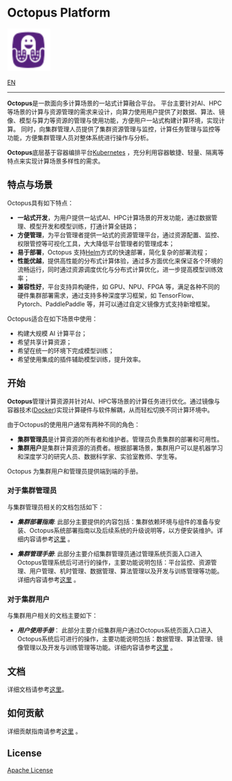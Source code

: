 # Octopus Platform

<img src="./logo.png" width="100">

[EN](./readme_en.md)

---

**Octopus**是一款面向多计算场景的一站式计算融合平台。
平台主要针对AI、HPC等场景的计算与资源管理的需求来设计，向算力使用用户提供了对数据、算法、镜像、模型与算力等资源的管理与使用功能，方便用户一站式构建计算环境，实现计算。
同时，向集群管理人员提供了集群资源管理与监控，计算任务管理与监控等功能，方便集群管理人员对整体系统进行操作与分析。

**Octopus**底层基于容器编排平台[Kubernetes](https://kubernetes.io/zh/docs/concepts/overview/what-is-kubernetes) ，充分利用容器敏捷、轻量、隔离等特点来实现计算场景多样性的需求。

## 特点与场景

Octopus具有如下特点：

- **一站式开发**，为用户提供一站式AI、HPC计算场景的开发功能，通过数据管理、模型开发和模型训练，打通计算全链路；
- **方便管理**，为平台管理者提供一站式的资源管理平台，通过资源配置、监控、权限管控等可视化工具，大大降低平台管理者的管理成本；
- **易于部署**，Octopus 支持[Helm](https://helm.sh)方式的快速部署，简化复杂的部署流程；
- **性能优越**，提供高性能的分布式计算体验，通过多方面优化来保证各个环境的流畅运行，同时通过资源调度优化与分布式计算优化，进一步提高模型训练效率；
- **兼容性好**，平台支持异构硬件，如 GPU、NPU、FPGA 等，满足各种不同的硬件集群部署需求，通过支持多种深度学习框架，如 TensorFlow、Pytorch、PaddlePaddle 等，并可以通过自定义镜像方式支持新增框架。

Octopus适合在如下场景中使用：

- 构建大规模 AI 计算平台；
- 希望共享计算资源；
- 希望在统一的环境下完成模型训练；
- 希望使用集成的插件辅助模型训练，提升效率。

## 开始

**Octopus**管理计算资源并针对AI、HPC等场景的计算任务进行优化。通过镜像与容器技术([Docker](https://docs.docker.com))实现计算硬件与软件解耦，从而轻松切换不同计算环境中。

由于Octopus的使用用户通常有两种不同的角色：

- **集群管理员**是计算资源的所有者和维护者。管理员负责集群的部署和可用性。
- **集群用户**是集群计算资源的消费者。根据部署场景，集群用户可以是机器学习和深度学习的研究人员、数据科学家、实验室教师、学生等。

Octopus 为集群用户和管理员提供端到端的手册。

### 对于集群管理员

与集群管理员相关的文档包括如下：

- ***集群部署指南***: 此部分主要提供的内容包括：集群依赖环境与组件的准备与安装、Octopus系统部署指南以及后续系统的升级说明等，以方便安装维护。详细内容请参考[这里](https://octopus.pcl.ac.cn/docs/deployment/environment) 。

- ***集群管理手册***: 此部分主要介绍集群管理员通过管理系统页面入口进入Octopus管理系统后可进行的操作，主要功能说明包括：平台监控、资源管理、用户管理、机时管理、数据管理、算法管理以及开发与训练管理等功能。详细内容请参考[这里](https://octopus.pcl.ac.cn/docs/management/intro) 。

### 对于集群用户

与集群用户相关的文档主要如下：

- ***用户使用手册***： 此部分主要介绍集群用户通过Octopus系统页面入口进入Octopus系统后可进行的操作，主要功能说明包括：数据管理、算法管理、镜像管理以及开发与训练管理等功能。详细内容请参考[这里](https://octopus.pcl.ac.cn/docs/manual/intro) 。

## 文档

详细文档请参考[这里](https:///octopus.pcl.ac.cn/docs/introduction/intro)。

## 如何贡献

详细贡献指南请参考[这里](https://octopus.pcl.ac.cn/docs/community/contribution) 。

## License

[Apache License](https://octopus.pcl.ac.cn/docs/community/LICENSE)